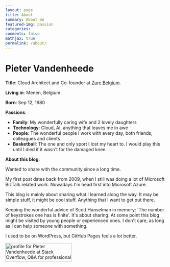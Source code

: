 ```yaml
---
layout: page
title: About
summary: About me
featured-img: passion
categories: 
comments: false
mathjax: true
permalink: /about/
---
```


# Pieter Vandenheede

**Title**: Cloud Architect and Co-founder at [Zure Belgium](https://www.zure.com).

**Living in**: Menen, Belgium

**Born**: Sep 12, 1980

**Passions**:
- **Family**: My wonderfully caring wife and 2 lovely daughters
- **Technology**: Cloud, AI, anything that leaves me in awe
- **People**: The wonderful people I work with every day, both friends, colleagues and clients
- **Basketball**: The one and only sport I lost my heart to. I would play this until I died if it wasn't for the damaged knee.

**About this blog**:

Wanted to share with the community since a long time.

My first post dates back from 2009, when I still was doing a lot of Microsoft BizTalk related work. Nowadays I'm head first into Microsoft Azure. 

This blog is mainly about sharing what I learned along the way. It may be simple stuff, it might be cool stuff. Anything that I want to get out there. 

Keeping the wonderful advice of Scott Hanselman in memory: 'The number of keystrokes one has is finite'.
It's about sharing. At some point this blog might be visited by young people or experienced ones. I don't care, as long as I can help someone with something. 


I used to be on WordPress, but GitHub Pages feels a lot better.


<a href="https://stackoverflow.com/users/2406157/pieter-vandenheede"><img src="https://stackoverflow.com/users/flair/2406157.png?theme=clean" width="208" height="58" alt="profile for Pieter Vandenheede at Stack Overflow, Q&amp;A for professional and enthusiast programmers" title="profile for Pieter Vandenheede at Stack Overflow, Q&amp;A for professional and enthusiast programmers"></a>
